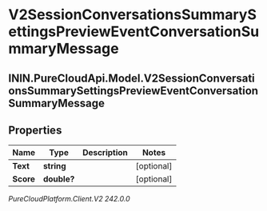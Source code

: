 # V2SessionConversationsSummarySettingsPreviewEventConversationSummaryMessage

## ININ.PureCloudApi.Model.V2SessionConversationsSummarySettingsPreviewEventConversationSummaryMessage

## Properties

|Name | Type | Description | Notes|
|------------ | ------------- | ------------- | -------------|
| **Text** | **string** |  | [optional] |
| **Score** | **double?** |  | [optional] |



_PureCloudPlatform.Client.V2 242.0.0_
